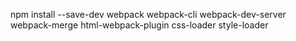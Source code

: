 npm install --save-dev webpack webpack-cli webpack-dev-server webpack-merge html-webpack-plugin css-loader style-loader
